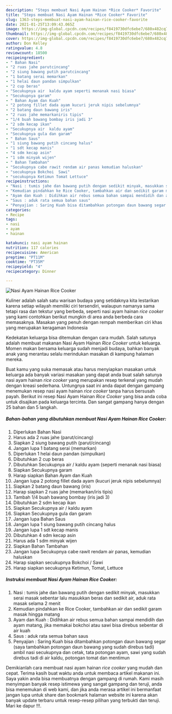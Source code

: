 ```yaml
---
description: "Steps membuat Nasi Ayam Hainan *Rice Cooker* Favorite"
title: "Steps membuat Nasi Ayam Hainan *Rice Cooker* Favorite"
slug: 1363-steps-membuat-nasi-ayam-hainan-rice-cooker-favorite
date: 2021-01-25T13:09:43.065Z
image: https://img-global.cpcdn.com/recipes/f8419730dfc6ebe7/680x482cq70/nasi-ayam-hainan-rice-cooker-foto-resep-utama.jpg
thumbnail: https://img-global.cpcdn.com/recipes/f8419730dfc6ebe7/680x482cq70/nasi-ayam-hainan-rice-cooker-foto-resep-utama.jpg
cover: https://img-global.cpcdn.com/recipes/f8419730dfc6ebe7/680x482cq70/nasi-ayam-hainan-rice-cooker-foto-resep-utama.jpg
author: Don Kelley
ratingvalue: 4.8
reviewcount: 18500
recipeingredient:
- " Bahan Nasi"
- "2 ruas jahe parutcincang"
- "2 siung bawang putih parutcincang"
- "1 batang serai memarkan"
- "1 helai daun pandan simpulkan"
- "2 cup beras"
- "Secukupnya air  kaldu ayam seperti menanak nasi biasa"
- "Secukupnya garam"
- " Bahan Ayam dan Kuah"
- "2 potong fillet dada ayam kucuri jeruk nipis sebelumnya"
- "2 batang daun bawang iris"
- "2 ruas jahe memarkaniris tipis"
- "1/4 buah bawang bombay iris jadi 3"
- "2 sdm kecap ikan"
- "Secukupnya air  kaldu ayam"
- "Secukupnya gula dan garam"
- " Bahan Saus"
- "1 siung bawang putih cincang halus"
- "1 sdt kecap manis"
- "4 sdm kecap asin"
- "1 sdm minyak wijen"
- " Bahan Tambahan"
- "Secukupnya cabe rawit rendam air panas kemudian haluskan"
- "secukupnya Bokchoi  Sawi"
- "secukupnya Ketimun Tomat Lettuce"
recipeinstructions:
- "Nasi : tumis jahe dan bawang putih dengan sedikit minyak, masukkan serai masak sebentar lalu masukkan beras dan sedikit air, aduk rata masak selama 2 menit"
- "Kemudian pindahkan ke Rice Cooker, tambahkan air dan sedikit garam masak hingga matang"
- "Ayam dan Kuah : Didihkan air rebus semua bahan sampai mendidih dan ayam matang, jika memakai bokchoi atau sawi bisa direbus sebentar di air kuah"
- "Saus : aduk rata semua bahan saus"
- "Penyajian : Saring Kuah bisa ditambahkan potongan daun bawang segar (saya tambahkan potongan daun bawang yang sudah direbus tadi) ambil nasi secukupnya dan cetak, tata potongan ayam, sawi yang sudah direbus tadi di air kaldu, potongan tomat dan mentimun"
categories:
- Recipe
tags:
- nasi
- ayam
- hainan

katakunci: nasi ayam hainan 
nutrition: 117 calories
recipecuisine: American
preptime: "PT11M"
cooktime: "PT35M"
recipeyield: "4"
recipecategory: Dinner

---
```



![Nasi Ayam Hainan *Rice Cooker*](https://img-global.cpcdn.com/recipes/f8419730dfc6ebe7/680x482cq70/nasi-ayam-hainan-rice-cooker-foto-resep-utama.jpg)

Kuliner adalah salah satu warisan budaya yang setidaknya kita lestarikan karena setiap wilayah memiliki ciri tersendiri, walaupun namanya sama tetapi rasa dan tekstur yang berbeda, seperti nasi ayam hainan *rice cooker* yang kami contohkan berikut mungkin di area anda berbeda cara memasaknya. Masakan yang penuh dengan rempah memberikan ciri khas yang merupakan keragaman Indonesia



Kedekatan keluarga bisa ditemukan dengan cara mudah. Salah satunya adalah membuat makanan Nasi Ayam Hainan *Rice Cooker* untuk keluarga. Momen makan bersama keluarga sudah menjadi budaya, bahkan banyak anak yang merantau selalu merindukan masakan di kampung halaman mereka.

Buat kamu yang suka memasak atau harus menyiapkan masakan untuk keluarga ada banyak variasi masakan yang dapat anda buat salah satunya nasi ayam hainan *rice cooker* yang merupakan resep terkenal yang mudah dengan kreasi sederhana. Untungnya saat ini anda dapat dengan gampang menemukan resep nasi ayam hainan *rice cooker* tanpa harus bersusah payah.
Berikut ini resep Nasi Ayam Hainan *Rice Cooker* yang bisa anda coba untuk disajikan pada keluarga tercinta. Dan sangat gampang hanya dengan 25 bahan dan 5 langkah.


<!--inarticleads1-->

##### Bahan-bahan yang dibutuhkan membuat Nasi Ayam Hainan *Rice Cooker*:

1. Diperlukan  Bahan Nasi
1. Harus ada 2 ruas jahe (parut/cincang)
1. Siapkan 2 siung bawang putih (parut/cincang)
1. Jangan lupa 1 batang serai (memarkan)
1. Diperlukan 1 helai daun pandan (simpulkan)
1. Dibutuhkan 2 cup beras
1. Dibutuhkan Secukupnya air / kaldu ayam (seperti menanak nasi biasa)
1. Siapkan Secukupnya garam
1. Harap siapkan  Bahan Ayam dan Kuah
1. Jangan lupa 2 potong fillet dada ayam (kucuri jeruk nipis sebelumnya)
1. Siapkan 2 batang daun bawang (iris)
1. Harap siapkan 2 ruas jahe (memarkan/iris tipis)
1. Tambah 1/4 buah bawang bombay (iris jadi 3)
1. Dibutuhkan 2 sdm kecap ikan
1. Siapkan Secukupnya air / kaldu ayam
1. Siapkan Secukupnya gula dan garam
1. Jangan lupa  Bahan Saus
1. Jangan lupa 1 siung bawang putih cincang halus
1. Jangan lupa 1 sdt kecap manis
1. Dibutuhkan 4 sdm kecap asin
1. Harus ada 1 sdm minyak wijen
1. Siapkan  Bahan Tambahan
1. Jangan lupa Secukupnya cabe rawit rendam air panas, kemudian haluskan
1. Harap siapkan secukupnya Bokchoi / Sawi
1. Harap siapkan secukupnya Ketimun, Tomat, Lettuce




<!--inarticleads2-->

##### Instruksi membuat  Nasi Ayam Hainan *Rice Cooker*:

1. Nasi : tumis jahe dan bawang putih dengan sedikit minyak, masukkan serai masak sebentar lalu masukkan beras dan sedikit air, aduk rata masak selama 2 menit
1. Kemudian pindahkan ke Rice Cooker, tambahkan air dan sedikit garam masak hingga matang
1. Ayam dan Kuah : Didihkan air rebus semua bahan sampai mendidih dan ayam matang, jika memakai bokchoi atau sawi bisa direbus sebentar di air kuah
1. Saus : aduk rata semua bahan saus
1. Penyajian : Saring Kuah bisa ditambahkan potongan daun bawang segar (saya tambahkan potongan daun bawang yang sudah direbus tadi) ambil nasi secukupnya dan cetak, tata potongan ayam, sawi yang sudah direbus tadi di air kaldu, potongan tomat dan mentimun




Demikianlah cara membuat nasi ayam hainan *rice cooker* yang mudah dan cepat. Terima kasih buat waktu anda untuk membaca artikel makanan ini. Saya yakin anda bisa membuatnya dengan gampang di rumah. Kami masih menyimpan banyak resep istimewa yang sangat gampang dan teruji, anda bisa menemukan di web kami, dan jika anda merasa artikel ini bermanfaat jangan lupa untuk share dan bookmark halaman website ini karena akan banyak update terbaru untuk resep-resep pilihan yang terbukti dan teruji. Mari ke dapur !!!. 
